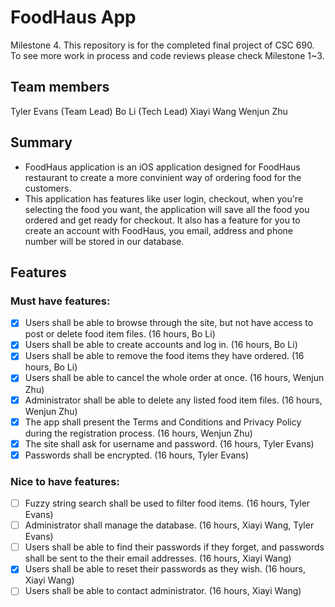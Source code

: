 # FoodHaus App
Milestone 4. This repository is for the completed final project of CSC 690. To see more work in process and code reviews please check Milestone 1~3.

## Team members

Tyler Evans (Team Lead)
Bo Li (Tech Lead)
Xiayi Wang
Wenjun Zhu

## Summary

* FoodHaus application is an iOS application designed for FoodHaus restaurant to create a more convinient way of ordering food for the customers. 
* This application has features like user login, checkout, when you're selecting the food you want, the application will save all the food you ordered and get ready for checkout. It also has a feature for you to create an account with FoodHaus, you email, address and phone number will be stored in our database.

## Features

### Must have features:
- [x] Users shall be able to browse through the site, but not have access to post or delete food item files. (16 hours, Bo Li)
- [x] Users shall be able to create accounts and log in. (16 hours, Bo Li)
- [x] Users shall be able to remove the food items they have ordered. (16 hours, Bo Li)
- [x] Users shall be able to cancel the whole order at once. (16 hours, Wenjun Zhu)
- [x] Administrator shall be able to delete any listed food item files. (16 hours, Wenjun Zhu)
- [x] The app shall present the Terms and Conditions and Privacy Policy during the registration process. (16 hours, Wenjun Zhu)
- [x] The site shall ask for username and password. (16 hours, Tyler Evans)
- [x] Passwords shall be encrypted. (16 hours, Tyler Evans)

### Nice to have features:
- [ ] Fuzzy string search shall be used to filter food items. (16 hours, Tyler Evans)
- [ ] Administrator shall manage the database. (16 hours, Xiayi Wang, Tyler Evans)
- [ ] Users shall be able to find their passwords if they forget, and passwords shall be sent to the their email addresses. (16 hours, Xiayi Wang)
- [x] Users shall be able to reset their passwords as they wish. (16 hours, Xiayi Wang)
- [ ] Users shall be able to contact administrator. (16 hours, Xiayi Wang)
